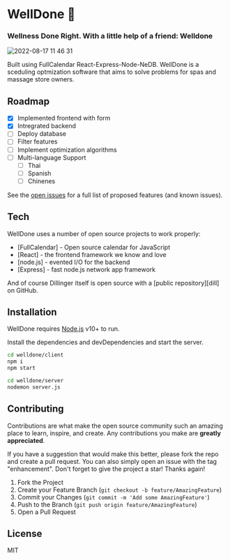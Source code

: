 # WellDone 💆
### Wellness Done Right. With a little help of a friend: Welldone
![2022-08-17 11 46 31](https://user-images.githubusercontent.com/40623643/185218821-2d2cc9e3-cab8-46c0-bd65-6a2759559c6c.gif)


Built using FullCalendar React-Express-Node-NeDB. WellDone is a sceduling optmization software that aims to solve problems for spas and massage store owners. 

## Roadmap

- [x] Implemented frontend with form
- [x] Intregrated backend
- [ ] Deploy database
- [ ] Filter features
- [ ] Implement optimization algorithms
- [ ] Multi-language Support
    - [ ] Thai
    - [ ] Spanish
    - [ ] Chinenes

See the [open issues](https://github.com/wariroja/welldone/issues) for a full list of proposed features (and known issues).


## Tech

WellDone uses a number of open source projects to work properly:

- [FullCalendar] - Open source calendar for JavaScript
- [React] - the frontend framework we know and love
- [node.js] - evented I/O for the backend
- [Express] - fast node.js network app framework

And of course Dillinger itself is open source with a [public repository][dill]
 on GitHub.

## Installation

WellDone requires [Node.js](https://nodejs.org/) v10+ to run.

Install the dependencies and devDependencies and start the server.

```sh
cd welldone/client
npm i
npm start

cd welldone/server
nodemon server.js
```
## Contributing

Contributions are what make the open source community such an amazing place to learn, inspire, and create. Any contributions you make are **greatly appreciated**.

If you have a suggestion that would make this better, please fork the repo and create a pull request. You can also simply open an issue with the tag "enhancement".
Don't forget to give the project a star! Thanks again!

1. Fork the Project
2. Create your Feature Branch (`git checkout -b feature/AmazingFeature`)
3. Commit your Changes (`git commit -m 'Add some AmazingFeature'`)
4. Push to the Branch (`git push origin feature/AmazingFeature`)
5. Open a Pull Request


## License
MIT
